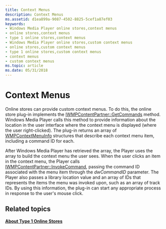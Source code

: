 ```yaml
---
title: Context Menus
description: Context Menus
ms.assetid: d1ea899a-9087-4502-8825-5cef1a87ef03
keywords:
- Windows Media Player online stores,context menus
- online stores,context menus
- type 1 online stores,context menus
- Windows Media Player online stores,custom context menus
- online stores,custom context menus
- type 1 online stores,custom context menus
- context menus
- custom context menus
ms.topic: article
ms.date: 05/31/2018
---
```


# Context Menus

Online stores can provide custom context menus. To do this, the online store plug-in implements the [IWMPContentPartner::GetCommands](/previous-versions/windows/desktop/api/contentpartner/nf-contentpartner-iwmpcontentpartner-getcommands) method. Windows Media Player calls this method to provide information about the location in the user interface where the context menu is displayed (where the user right-clicked). The plug-in returns an array of [WMPContextMenuInfo](/previous-versions/windows/desktop/api/contentpartner/ns-contentpartner-wmpcontextmenuinfo) structures that describe each context menu item, including a command ID for each.

After Windows Media Player has retrieved the array, the Player uses the array to build the context menu the user sees. When the user clicks an item in the context menu, the Player calls [IWMPContentPartner::InvokeCommand](/previous-versions/windows/desktop/api/contentpartner/nf-contentpartner-iwmpcontentpartner-invokecommand), passing the command ID associated with the menu item through the *dwCommandID* parameter. The Player also passes a library location value and an array of IDs that represents the items the menu was invoked upon, such as an array of track IDs. By using this information, the plug-in can start any appropriate process in response to the user's mouse click.

## Related topics

<dl> <dt>

[**About Type 1 Online Stores**](about-type-1-online-stores.md)
</dt> </dl>

 

 




